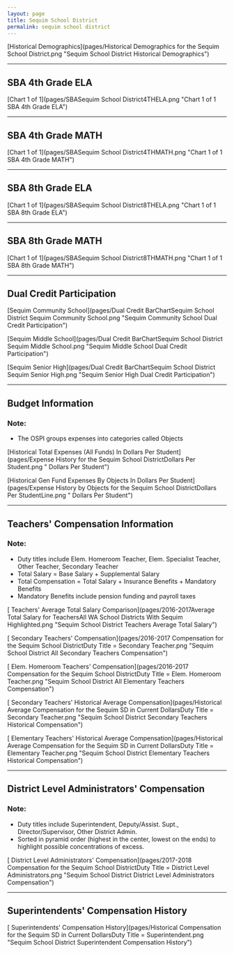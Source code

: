 ```yaml
---
layout: page
title: Sequim School District
permalink: sequim school district
---
```



[Historical Demographics](pages/Historical Demographics for the Sequim School District.png "Sequim School District Historical Demographics")

___

## SBA 4th Grade ELA

[Chart 1 of 1](pages/SBASequim School District4THELA.png "Chart 1 of 1 SBA 4th Grade ELA")


___

## SBA 4th Grade MATH

[Chart 1 of 1](pages/SBASequim School District4THMATH.png "Chart 1 of 1 SBA 4th Grade MATH")


___

## SBA 8th Grade ELA

[Chart 1 of 1](pages/SBASequim School District8THELA.png "Chart 1 of 1 SBA 8th Grade ELA")


___

## SBA 8th Grade MATH

[Chart 1 of 1](pages/SBASequim School District8THMATH.png "Chart 1 of 1 SBA 8th Grade MATH")


___

## Dual Credit Participation

[Sequim Community School](pages/Dual Credit BarChartSequim School District Sequim Community School.png "Sequim Community School Dual Credit Participation")

[Sequim Middle School](pages/Dual Credit BarChartSequim School District Sequim Middle School.png "Sequim Middle School Dual Credit Participation")

[Sequim Senior High](pages/Dual Credit BarChartSequim School District Sequim Senior High.png "Sequim Senior High Dual Credit Participation")


___

## Budget Information
### Note:
- The OSPI groups expenses into categories called Objects

[Historical Total Expenses (All Funds) In Dollars Per Student](pages/Expense History for the Sequim School DistrictDollars Per Student.png " Dollars Per Student")

[Historical Gen Fund Expenses By Objects In Dollars Per Student](pages/Expense History by Objects for the Sequim School DistrictDollars Per StudentLine.png " Dollars Per Student")


___

## Teachers' Compensation Information
### Note:
- Duty titles include Elem. Homeroom Teacher, Elem. Specialist Teacher, Other Teacher, Secondary Teacher
- Total Salary = Base Salary + Supplemental Salary
- Total Compensation = Total Salary + Insurance Benefits + Mandatory Benefits
- Mandatory Benefits include pension funding and payroll taxes

[ Teachers' Average Total Salary Comparison](pages/2016-2017Average Total Salary for TeachersAll WA School Districts With Sequim Highlighted.png "Sequim School District Teachers Average Total Salary")

[ Secondary Teachers' Compensation](pages/2016-2017 Compensation for the Sequim School DistrictDuty Title = Secondary Teacher.png "Sequim School District All Secondary Teachers Compensation")

[ Elem. Homeroom Teachers' Compensation](pages/2016-2017 Compensation for the Sequim School DistrictDuty Title = Elem. Homeroom Teacher.png "Sequim School District All Elementary Teachers Compensation")

[ Secondary Teachers' Historical Average Compensation](pages/Historical Average Compensation for the Sequim SD in Current DollarsDuty Title = Secondary Teacher.png "Sequim School District Secondary Teachers Historical Compensation")

[ Elementary Teachers' Historical Average Compensation](pages/Historical Average Compensation for the Sequim SD in Current DollarsDuty Title = Elementary Teacher.png "Sequim School District Elementary Teachers Historical Compensation")


___

## District Level Administrators' Compensation

### Note:
- Duty titles include Superintendent, Deputy/Assist. Supt., Director/Supervisor, Other District Admin.
- Sorted in pyramid order (highest in the center, lowest on the ends) to highlight possible concentrations of excess.

[ District Level Administrators' Compensation](pages/2017-2018 Compensation for the Sequim School DistrictDuty Title = District Level Administrators.png "Sequim School District District Level Administrators Compensation")


___

## Superintendents' Compensation History

[ Superintendents' Compensation History](pages/Historical Compensation for the Sequim SD in Current DollarsDuty Title = Superintendent.png "Sequim School District Superintendent Compensation History")

